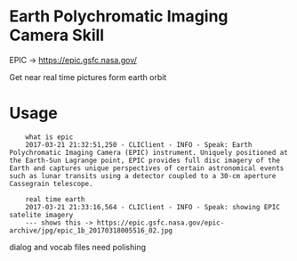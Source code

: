 # Earth Polychromatic Imaging Camera Skill

EPIC -> https://epic.gsfc.nasa.gov/

Get near real time pictures form earth orbit

# Usage

        what is epic
        2017-03-21 21:32:51,250 - CLIClient - INFO - Speak: Earth Polychromatic Imaging Camera (EPIC) instrument. Uniquely positioned at the Earth-Sun Lagrange point, EPIC provides full disc imagery of the Earth and captures unique perspectives of certain astronomical events such as lunar transits using a detector coupled to a 30-cm aperture Cassegrain telescope.

        real time earth
        2017-03-21 21:33:16,564 - CLIClient - INFO - Speak: showing EPIC satelite imagery
        --- shows this -> https://epic.gsfc.nasa.gov/epic-archive/jpg/epic_1b_20170318005516_02.jpg

dialog and vocab files need polishing